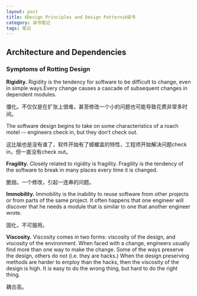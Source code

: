 ```yaml
---
layout: post
title: 《Design Principles and Design Patterns》读书
category: 读书笔记
tags: 笔记
---
```


## Architecture and Dependencies
### Symptoms of Rotting Design
**Rigidity.** Rigidity is the tendency for software to be difficult to change, even in 
simple ways.Every change causes a cascade of subsequent changes in dependent 
modules.

僵化。不仅仅是在扩张上很难，甚至修改一个小的问题也可能导致花费非常多时间。

The software design 
begins to take on some characteristics of a roach motel -- engineers check in, but they 
don’t check out.

这比喻也是没有谁了，软件开始有了蟑螂盒的特性，工程师开始解决问题check in，但一直没有check out。

**Fragility.** Closely related to rigidity is fragility. Fragility is the tendency of the 
software to break in many places every time it is changed.

脆弱。一个修改，引起一连串的问题。

**Immobility.** Immobility is the inability to reuse software from other projects or 
from parts of the same project. It often happens that one engineer will discover that he 
needs a module that is similar to one that another engineer wrote.

固化，不可服用。

**Viscosity.** Viscosity comes in two forms: viscosity of the design, and viscosity of 
the environment. When faced with a change, engineers usually find more than one 
way to make the change. Some of the ways preserve the design, others do not (i.e. 
they are hacks.) When the design preserving methods are harder to employ than the 
hacks, then the viscosity of the design is high. It is easy to do the wrong thing, but 
hard to do the right thing.

耦合高。